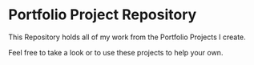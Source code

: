 # Portfolio Project Repository

This Repository holds all of my work from the Portfolio Projects I create.

Feel free to take a look or to use these projects to help your own.
